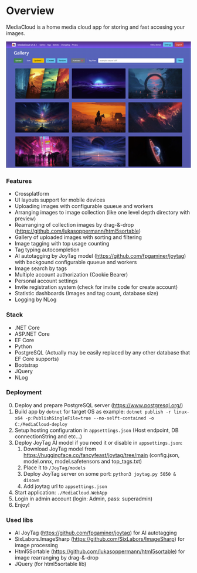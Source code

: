 # Overview

MediaCloud is a home media cloud app for storing and fast accesing your images.

![gallery](/gallery.png)

### Features

- Crossplatform
- UI layouts support for mobile devices
- Uploading images with configurable quueue and workers
- Arranging images to image collection (like one level depth directory with preview)
- Rearranging of collection images by drag-&-drop (https://github.com/lukasoppermann/html5sortable)
- Gallery of uploaded images with sorting and filtering
- Image tagging with top usage counting
- Tag typing autocompletion
- AI autotagging by JoyTag model (https://github.com/fpgaminer/joytag) with backgound configurable quueue and workers
- Image search by tags
- Multiple account authorization (Cookie Bearer)
- Personal account settings
- Invite registration system (check for invite code for create account)
- Statistic dashboards (Images and tag count, database size)
- Logging by NLog

### Stack

- .NET Core
- ASP.NET Core
- EF Core
- Python
- PostgreSQL (Actually may be easily replaced by any other database that EF Core supports)
- Bootstrap
- JQuery
- NLog

### Deployment

0. Deploy and prepare PostgreSQL server (https://www.postgresql.org/)
1. Build app by `dotnet` for target OS as example:
    `dotnet publish -r linux-x64 -p:PublishSingleFile=true --no-selft-contained -o C:/MediaCloud-deploy`
2. Setup hosting configuration in `appsettings.json` (Host endpoint, DB connectionString and etc...)
3. Deploy JoyTag AI model if you need it or disable in `appsettings.json`:
    1. Download JoyTag model from https://huggingface.co/fancyfeast/joytag/tree/main (config.json, model.onnx, model.safetensors and top_tags.txt)
    2. Place it to `/JoyTag/models`
    3. Deploy JoyTag server on some port:
        `python3 joytag.py 5050 & disown`
    4. Add joytag url to `appsettings.json`
4. Start application:
    `./MediaCloud.WebApp`
5. Login in admin account (login: Admin, pass: superadmin)
6. Enjoy!

### Used libs

- AI JoyTag (https://github.com/fpgaminer/joytag) for AI autotagging
- SixLabors.ImageSharp (https://github.com/SixLabors/ImageSharp) for image processing
- Html5Sortable (https://github.com/lukasoppermann/html5sortable) for image rearranging by drag-&-drop
- JQuery (for html5sortable lib)